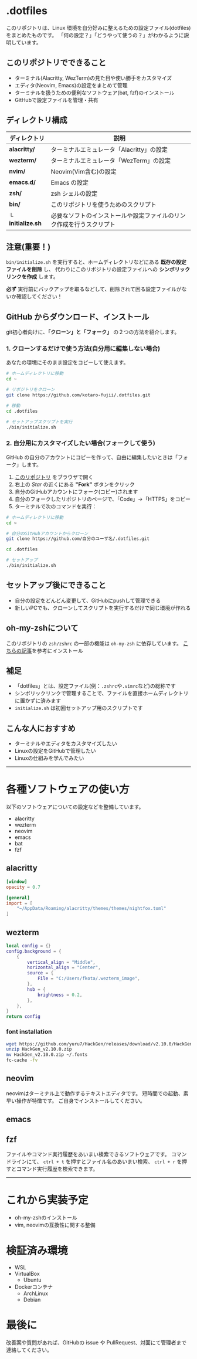 # .dotfiles
このリポジトリは、Linux 環境を自分好みに整えるための設定ファイル(dotfiles)をまとめたものです。
「何の設定？」「どうやって使うの？」がわかるように説明しています。

## このリポジトリでできること
- ターミナル(Alacritty, WezTerm)の見た目や使い勝手をカスタマイズ
- エディタ(Neovim, Emacs)の設定をまとめて管理
- ターミナルを扱うための便利なソフトウェア(bat, fzf)のインストール
- GitHubで設定ファイルを管理・共有
<!-- - シェル(zsh)の設定を統一 -->

## ディレクトリ構成

| ディレクトリ        | 説明                                                                 |
| ------------------- | -------------------------------------------------------------------- |
| **alacritty/**      | ターミナルエミュレータ「Alacritty」の設定                            |
| **wezterm/**        | ターミナルエミュレータ「WezTerm」の設定                              |
| **nvim/**           | Neovim(Vim含む)の設定                                                |
| **emacs.d/**        | Emacs の設定                                                         |
| **zsh/**            | zsh シェルの設定                                                     |
| **bin/**            | このリポジトリを使うためのスクリプト                                 |
| └ **initialize.sh** | 必要なソフトのインストールや設定ファイルのリンク作成を行うスクリプト |

## 注意(重要！)
`bin/initialize.sh` を実行すると、ホームディレクトリなどにある **既存の設定ファイルを削除** し、
代わりにこのリポジトリの設定ファイルへの **シンボリックリンクを作成** します。

**必ず** 実行前にバックアップを取るなどして、削除されて困る設定ファイルがないか確認してください！

## GitHub からダウンロード、インストール
git初心者向けに、**「クローン」と「フォーク」** の２つの方法を紹介します。

### 1. クローンするだけで使う方法(自分用に編集しない場合)
あなたの環境にそのまま設定をコピーして使えます。

```bash
# ホームディレクトリに移動
cd ~

# リポジトリをクローン
git clone https://github.com/kotaro-fujii/.dotfiles.git

# 移動
cd .dotfiles

# セットアップスクリプトを実行
./bin/initialize.sh
```

### 2. 自分用にカスタマイズしたい場合(フォークして使う)
GitHub の自分のアカウントにコピーを作って、自由に編集したいときは「フォーク」します。

1. [このリポジトリ](https://github.com/kotaro-fujii/.dotfiles) をブラウザで開く
2. 右上の *Star* の近くにある **"Fork"** ボタンをクリック
3. 自分のGitHubアカウントにフォーク(コピー)されます
4. 自分のフォークしたリポジトリのページで、「Code」→「HTTPS」をコピー
5. ターミナルで次のコマンドを実行：

```bash
# ホームディレクトリに移動
cd ~

# 自分のGitHubアカウントからクローン
git clone https://github.com/自分のユーザ名/.dotfiles.git

cd .dotfiles

# セットアップ
./bin/initialize.sh
```

## セットアップ後にできること
- 自分の設定をどんどん変更して、GitHubにpushして管理できる
- 新しいPCでも、クローンしてスクリプトを実行するだけで同じ環境が作れる

## oh-my-zshについて
このリポジトリの `zsh/zshrc` の一部の機能は `oh-my-zsh` に依存しています。
[こちらの記事](https://qiita.com/Oukaria/items/6cd0706beece722cd3db)を参考にインストール

## 補足
- 「dotfiles」とは、設定ファイル(例：`.zshrc`や`.vimrc`など)の総称です
- シンボリックリンクで管理することで、ファイルを直接ホームディレクトリに置かずに済みます
- `initialize.sh` は初回セットアップ用のスクリプトです

## こんな人におすすめ
- ターミナルやエディタをカスタマイズしたい
- Linuxの設定をGitHubで管理したい
- Linuxの仕組みを学んでみたい

---

# 各種ソフトウェアの使い方
以下のソフトウェアについての設定などを整備しています。
- alacritty
- wezterm
- neovim
- emacs
- bat
- fzf

## alacritty
```local.toml
[window]
opacity = 0.7

[general]
import = [
    "~/AppData/Roaming/alacritty/themes/themes/nightfox.toml"
]
```

## wezterm
```.wezterm_local.lua
local config = {}
config.background = {
    {
        vertical_align = "Middle",
        horizontal_align = "Center",
        source = {
            File = "C:/Users/fkota/.wezterm_image",
        },
        hsb = {
            brightness = 0.2,
        },
    },
}
return config
```

### font installation
```sh
wget https://github.com/yuru7/HackGen/releases/download/v2.10.0/HackGen_v2.10.0.zip
unzip HackGen_v2.10.0.zip
mv HackGen_v2.10.0.zip ~/.fonts
fc-cache -fv
```

## neovim
neovimはターミナル上で動作するテキストエディタです。
短時間での起動、素早い操作が特徴です。
ご自身でインストールしてください。

## emacs

## fzf
ファイルやコマンド実行履歴をあいまい検索できるソフトウェアです。
コマンドラインにて、 `ctrl + t` を押すとファイル名のあいまい検索、
`ctrl + r` を押すとコマンド実行履歴を検索できます。

---

# これから実装予定
- oh-my-zshのインストール
- vim, neovimの互換性に関する整備

# 検証済み環境
- WSL
- VirtualBox
  - Ubuntu
- Dockerコンテナ
  - ArchLinux
  - Debian

# 最後に
改善案や質問があれば、GitHubの issue や PullRequest、対面にて管理者まで連絡してください。

